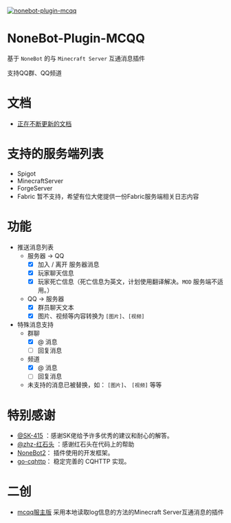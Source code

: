 [![nonebot-plugin-mcqq](https://socialify.git.ci/17TheWord/nonebot-plugin-mcqq/image?description=1&font=Inter&forks=1&issues=1&language=1&logo=https%3A%2F%2Favatars.githubusercontent.com%2F17TheWord&owner=1&pattern=Plus&stargazers=1&theme=Dark)](https://17theword.github.io/mc_qq/)

# NoneBot-Plugin-MCQQ

基于 `NoneBot` 的与 `Minecraft Server` 互通消息插件

支持QQ群、QQ频道

# 文档

- [正在不断更新的文档](https://17theword.github.io/mc_qq/)

# 支持的服务端列表

- Spigot
- MinecraftServer
- ForgeServer
- Fabric 暂不支持，希望有位大佬提供一份Fabric服务端相关日志内容

# 功能

- 推送消息列表
    - 服务器 -> QQ
        - [x] 加入 / 离开 服务器消息
        - [x] 玩家聊天信息
        - [x] 玩家死亡信息（死亡信息为英文，计划使用翻译解决。`MOD` 服务端不适用。）
    - QQ -> 服务器
        - [x] 群员聊天文本
        - [x] 图片、视频等内容转换为 `[图片]`、`[视频]`

- 特殊消息支持
    - 群聊
        - [x] @ 消息
        - [ ] 回复消息
    - 频道
        - [x] @ 消息
        - [ ] 回复消息
    - 未支持的消息已被替换，如： `[图片]`、 `[视频]` 等等

# 特别感谢

- [@SK-415](https://github.com/SK-415) ：感谢SK佬给予许多优秀的建议和耐心的解答。
- [@zhz-红石头](https://github.com/zhzhongshi) ：感谢红石头在代码上的帮助
- [NoneBot2](https://github.com/nonebot/nonebot2)： 插件使用的开发框架。
- [go-cqhttp](https://github.com/Mrs4s/go-cqhttp)： 稳定完善的 CQHTTP 实现。

# 二创

- [mcqq服主版](https://github.com/KarisAya/nonebot_plugin_mcqq_server) 采用本地读取log信息的方法的Minecraft Server互通消息的插件
